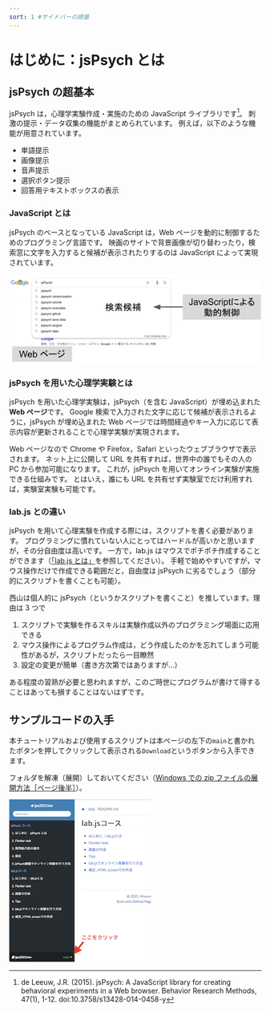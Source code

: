 ```yaml
---
sort: 1 #サイドバーの順番
---
```


# はじめに：jsPsych とは

## jsPsych の超基本

jsPsych は，心理学実験作成・実施のための JavaScript ライブラリです[^1]。
刺激の提示・データ収集の機能がまとめられています。
例えば，以下のような機能が用意されています。

- 単語提示
- 画像提示
- 音声提示
- 選択ボタン提示
- 回答用テキストボックスの表示

[^1]: de Leeuw, J.R. (2015). jsPsych: A JavaScript library for creating behavioral experiments in a Web browser. Behavior Research Methods, 47(1), 1-12. doi:10.3758/s13428-014-0458-y

### JavaScript とは

jsPsych のベースとなっている JavaScript は，Web ページを動的に制御するためのプログラミング言語です。
映画のサイトで背景画像が切り替わったり，検索窓に文字を入力すると候補が表示されたりするのは JavaScript によって実現されています。

![JavaScriptのイメージ](fig/js-concept.png)

### jsPsych を用いた心理学実験とは

jsPsych を用いた心理学実験は，jsPsych（を含む JavaScript）が埋め込まれた**Web ページ**です。
Google 検索で入力された文字に応じて候補が表示されるように，jsPsych が埋め込まれた Web ページでは時間経過やキー入力に応じて表示内容が更新されることで心理学実験が実現されます。

Web ページなので Chrome や Firefox，Safari といったウェブブラウザで表示されます。
ネット上に公開して URL を共有すれば，世界中の誰でもその人の PC から参加可能になります。
これが，jsPsych を用いてオンライン実験が実施できる仕組みです。
とはいえ，誰にも URL を共有せず実験室でだけ利用すれば，実験室実験も可能です。

### lab.js との違い

jsPsych を用いて心理実験を作成する際には，スクリプトを書く必要があります。
プログラミングに慣れていない人にとってはハードルが高いかと思いますが，その分自由度は高いです。
一方で，lab.js はマウスでポチポチ作成することができます（[「lab.js とは」](../labjs/1_about.md)を参照してください）。
手軽で始めやすいですが，マウス操作だけで作成できる範囲だと，自由度は jsPsych に劣るでしょう（部分的にスクリプトを書くことも可能）。

西山は個人的に jsPsych（というかスクリプトを書くこと）を推しています。理由は 3 つで

1. スクリプトで実験を作るスキルは実験作成以外のプログラミング場面に応用できる
2. マウス操作によるプログラム作成は，どう作成したのかを忘れてしまう可能性があるが，スクリプトだったら一目瞭然
3. 設定の変更が簡単（書き方次第ではありますが...）

ある程度の習熟が必要と思われますが，このご時世にプログラムが書けて得することはあっても損することはないはずです。

## サンプルコードの入手

本チュートリアルおよび使用するスクリプトは本ページの左下の`main`と書かれたボタンを押してクリックして表示される`Download`というボタンから入手できます。

フォルダを解凍（展開）しておいてください（[Windows での zip ファイルの展開方法［ページ後半］](https://www.pc-koubou.jp/magazine/39336)）。

![サンプルコードのダウンロード方法](../download-repository.png)
